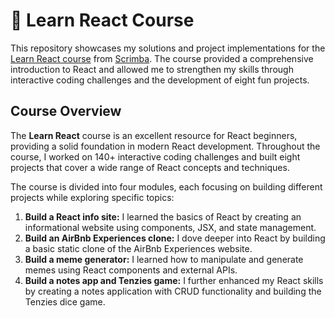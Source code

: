 # 📘️ Learn React Course

This repository showcases my solutions and project implementations for the [Learn React course](https://scrimba.com/learn/learnreact) from [Scrimba](https://scrimba.com/). The course provided a comprehensive introduction to React and allowed me to strengthen my skills through interactive coding challenges and the development of eight fun projects.

## Course Overview

The **Learn React** course is an excellent resource for React beginners, providing a solid foundation in modern React development. Throughout the course, I worked on 140+ interactive coding challenges and built eight projects that cover a wide range of React concepts and techniques.

The course is divided into four modules, each focusing on building different projects while exploring specific topics:

1. **Build a React info site:** I learned the basics of React by creating an informational website using components, JSX, and state management.
2. **Build an AirBnb Experiences clone:** I dove deeper into React by building a basic static clone of the AirBnb Experiences website.
3. **Build a meme generator:** I learned how to manipulate and generate memes using React components and external APIs.
4. **Build a notes app and Tenzies game:** I further enhanced my React skills by creating a notes application with CRUD functionality and building the Tenzies dice game.
